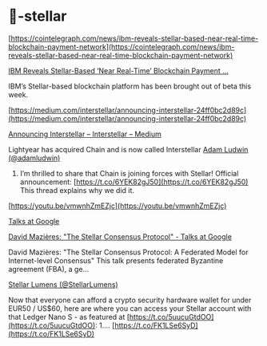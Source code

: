 # 🏦-stellar




[https://cointelegraph.com/news/ibm-reveals-stellar-based-near-real-time-blockchain-payment-network](https://cointelegraph.com/news/ibm-reveals-stellar-based-near-real-time-blockchain-payment-network)

[IBM Reveals Stellar-Based ‘Near Real-Time’ Blockchain Payment ...](https://cointelegraph.com/news/ibm-reveals-stellar-based-near-real-time-blockchain-payment-network)

IBM’s Stellar-based blockchain platform has been brought out of beta this week.



[https://medium.com/interstellar/announcing-interstellar-24ff0bc2d89c](https://medium.com/interstellar/announcing-interstellar-24ff0bc2d89c)

[Announcing Interstellar – Interstellar – Medium](https://medium.com/interstellar/announcing-interstellar-24ff0bc2d89c)

Lightyear has acquired Chain and is now called Interstellar
[Adam Ludwin (@adamludwin)](https://twitter.com/adamludwin/status/1039179747714985984)

1) I’m thrilled to share that Chain is joining forces with Stellar! Official announcement: [https://t.co/6YEK82gJ50](https://t.co/6YEK82gJ50) This thread explains why we did it.



[https://youtu.be/vmwnhZmEZjc](https://youtu.be/vmwnhZmEZjc)

[Talks at Google](https://www.youtube.com/user/AtGoogleTalks)

[David Mazières: "The Stellar Consensus Protocol" - Talks at Google](https://youtu.be/vmwnhZmEZjc)

David Mazières: "The Stellar Consensus Protocol: A Federated Model for Internet-level Consensus" This talk presents federated Byzantine agreement (FBA), a ge...


[Stellar Lumens (@StellarLumens)](https://twitter.com/StellarLumens/status/1066021142077546496)

Now that everyone can afford a crypto security hardware wallet for under EUR50 / US$60, here are where you can access your Stellar account with that Ledger Nano S - as featured at [https://t.co/5uucuGtdOO](https://t.co/5uucuGtdOO): 1.... [https://t.co/FK1LSe6SyD](https://t.co/FK1LSe6SyD)
